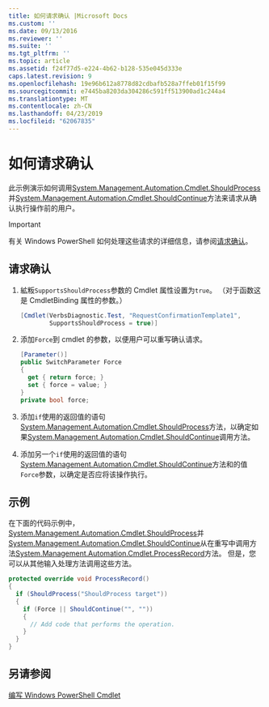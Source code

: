 ```yaml
---
title: 如何请求确认 |Microsoft Docs
ms.custom: ''
ms.date: 09/13/2016
ms.reviewer: ''
ms.suite: ''
ms.tgt_pltfrm: ''
ms.topic: article
ms.assetid: f24f77d5-e224-4b62-b128-535e045d333e
caps.latest.revision: 9
ms.openlocfilehash: 19e96b612a8778d82cdbafb528a7ffeb01f15f99
ms.sourcegitcommit: e7445ba8203da304286c591ff513900ad1c244a4
ms.translationtype: MT
ms.contentlocale: zh-CN
ms.lasthandoff: 04/23/2019
ms.locfileid: "62067835"
---
```

# <a name="how-to-request-confirmations"></a>如何请求确认

此示例演示如何调用[System.Management.Automation.Cmdlet.ShouldProcess](/dotnet/api/System.Management.Automation.Cmdlet.ShouldProcess)并[System.Management.Automation.Cmdlet.ShouldContinue](/dotnet/api/System.Management.Automation.Cmdlet.ShouldContinue)方法来请求从确认执行操作前的用户。

> [!IMPORTANT]
> 有关 Windows PowerShell 如何处理这些请求的详细信息，请参阅[请求确认](./requesting-confirmation-from-cmdlets.md)。

## <a name="to-request-confirmation"></a>请求确认

1. 絋粄`SupportsShouldProcess`参数的 Cmdlet 属性设置为`true`。 （对于函数这是 CmdletBinding 属性的参数。）

    ```csharp
    [Cmdlet(VerbsDiagnostic.Test, "RequestConfirmationTemplate1",
            SupportsShouldProcess = true)]
    ```

2. 添加`Force`到 cmdlet 的参数，以便用户可以重写确认请求。

    ```csharp
    [Parameter()]
    public SwitchParameter Force
    {
      get { return force; }
      set { force = value; }
    }
    private bool force;
    ```

3. 添加`if`使用的返回值的语句[System.Management.Automation.Cmdlet.ShouldProcess](/dotnet/api/System.Management.Automation.Cmdlet.ShouldProcess)方法，以确定如果[System.Management.Automation.Cmdlet.ShouldContinue](/dotnet/api/System.Management.Automation.Cmdlet.ShouldContinue)调用方法。

4. 添加另一个`if`使用的返回值的语句[System.Management.Automation.Cmdlet.ShouldContinue](/dotnet/api/System.Management.Automation.Cmdlet.ShouldContinue)方法和的值`Force`参数，以确定是否应将该操作执行。

## <a name="example"></a>示例

在下面的代码示例中， [System.Management.Automation.Cmdlet.ShouldProcess](/dotnet/api/System.Management.Automation.Cmdlet.ShouldProcess)并[System.Management.Automation.Cmdlet.ShouldContinue](/dotnet/api/System.Management.Automation.Cmdlet.ShouldContinue)从在重写中调用方法[System.Management.Automation.Cmdlet.ProcessRecord](/dotnet/api/System.Management.Automation.Cmdlet.ProcessRecord)方法。 但是，您可以从其他输入处理方法调用这些方法。

```csharp
protected override void ProcessRecord()
{
  if (ShouldProcess("ShouldProcess target"))
  {
    if (Force || ShouldContinue("", ""))
    {
      // Add code that performs the operation.
    }
  }
}
```

## <a name="see-also"></a>另请参阅

[编写 Windows PowerShell Cmdlet](./writing-a-windows-powershell-cmdlet.md)
